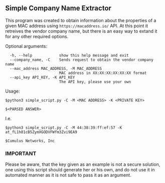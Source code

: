 ## Simple Company Name Extractor

This program was created to obtain information about the properties of a given MAC
address using `https://macaddress.io/` API. At this point it retreives the vendor 
company name, but there is an easy way to extand it for any other required 
options.


Optional arguments:
```
  -h, --help            show this help message and exit
  --company_name, -C    Sends request to obtain the vendor company name
  --mac_address MAC_ADDRESS, -M MAC_ADDRESS
                        MAC address in XX:XX:XX:XX:XX:XX format
  --api_key API_KEY, -K API_KEY
                        The API key, please use your own

```
Usage:

```
$python3 simple_script.py -C -M <MAC ADDRESS> -K <PRIVATE KEY>

$<PARSED ANSWER>
```

I.e.

```
$python3 simple_script.py -C -M 44:38:39:ff:ef:57 -K at_fL1h81cB5ZymXGODVFWfm3Zvi9EA9

$Cumulus Networks, Inc
```

### IMPORTANT

Please be aware, that the key given as an example is not a secure solution,
one using this script should generate her or his own, and do not use it 
in automated manner as it is not safe to pass it as an argument.
